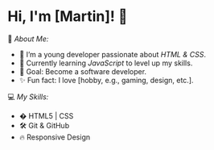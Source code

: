 # Hi, I'm [Martin]! 👋

🌱 *About Me:*
- 🔭 I’m a young developer passionate about *HTML & CSS*.
- 🌱 Currently learning *JavaScript* to level up my skills.
- 🎯 Goal: Become a software developer.
- ✨ Fun fact: I love [hobby, e.g., gaming, design, etc.].

💻 *My Skills:*
- � HTML5 | CSS
- 🛠 Git & GitHub
- 🔥 Responsive Design

